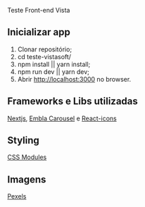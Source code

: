 Teste Front-end Vista

## Inicializar app

1) Clonar repositório;
2) cd teste-vistasoft/
3) npm install || yarn install;
4) npm run dev || yarn dev;
5) Abrir [http://localhost:3000](http://localhost:3000) no browser.


## Frameworks e Libs utilizadas

[Nextjs](https://nextjs.org/), [Embla Carousel](https://www.embla-carousel.com/) e [React-icons](https://react-icons.github.io/react-icons/)

## Styling

[CSS Modules](https://github.com/css-modules/css-modules)

## Imagens

[Pexels](https://www.pexels.com/)
